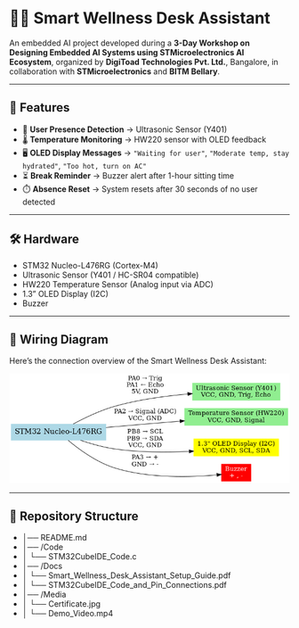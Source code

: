 # 🧑‍💻 Smart Wellness Desk Assistant

An embedded AI project developed during a **3-Day Workshop on Designing Embedded AI Systems using STMicroelectronics AI Ecosystem**, organized by **DigiToad Technologies Pvt. Ltd.**, Bangalore, in collaboration with **STMicroelectronics** and **BITM Bellary**.

---

## 🚀 Features
- 👤 **User Presence Detection** → Ultrasonic Sensor (Y401)  
- 🌡️ **Temperature Monitoring** → HW220 sensor with OLED feedback  
- 🖥️ **OLED Display Messages** → `"Waiting for user"`, `"Moderate temp, stay hydrated"`, `"Too hot, turn on AC"`  
- ⏳ **Break Reminder** → Buzzer alert after 1-hour sitting time  
- ⏱️ **Absence Reset** → System resets after 30 seconds of no user detected  

---

## 🛠️ Hardware
- STM32 Nucleo-L476RG (Cortex-M4)  
- Ultrasonic Sensor (Y401 / HC-SR04 compatible)  
- HW220 Temperature Sensor (Analog input via ADC)  
- 1.3” OLED Display (I2C)  
- Buzzer  

---

## 🔌 Wiring Diagram
Here’s the connection overview of the Smart Wellness Desk Assistant:

![Wiring Diagram](Media/Wiring_Diagram.png)

---

## 📂 Repository Structure
- │── README.md  
- │── /Code 
- │ └── STM32CubeIDE_Code.c  
- │── /Docs  
- │ └── Smart_Wellness_Desk_Assistant_Setup_Guide.pdf
- │ └── STM32CubeIDE_Code_and_Pin_Connections.pdf  
- │── /Media  
- │ └── Certificate.jpg  
- │ └── Demo_Video.mp4








